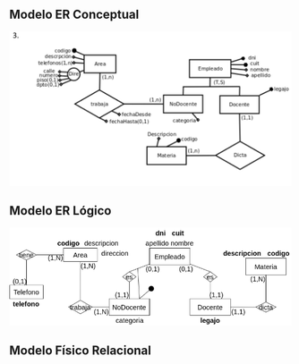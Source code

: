 ## Modelo ER Conceptual
![ejercicio3_Conceptual](../../Practica2/Parte2/drawios-png/ejercicio03P2_Conceptual.png)

## Modelo ER Lógico
![ejercicio3_Lógico](../../Practica2/Parte2/drawios-png/ejercicio03P2_Logico.drawio.png)

## Modelo Físico Relacional

